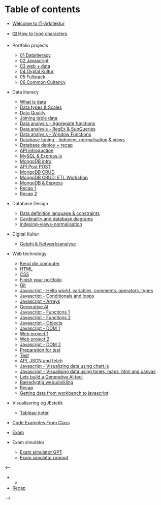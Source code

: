 # Table of contents

- [Welcome to IT-Arkitektur](README.md)
- [⌨️ How to type characters](typing-characters-keyboard.md) 
- Portfolio projects
  - [01 Dataliteracy](portfolio-projects/01-dataliteracy-database-queries.md)
  - [02 Javascript](portfolio-projects/02-javascript.md)
  - [03 web + data](portfolio-projects/03-web-data.md) 
  - [04 Digital Kultur](portfolio-projects/04-dk.md)
  - [05 Fullstack](portfolio-projects/05-fullstack.md)
  - [06 Common Cultancy](portfolio-projects/06-datavis.md)
- Data literacy
  - [What is data](data-literacy/01-what-is-data.md)
  - [Data types & Scales](data-literacy/02-types-and-scales.md)
  - [Data Quality](data-literacy/03-data-quality.md) 
  - [Joining table data](data-literacy/04-joins.md) 
  - [Data analysis - Aggregate functions](data-literacy/05-Analysis-Functions.md) 
  - [Data analysis - RegEx & SubQueries](data-literacy/06-Analysis-Subqueries.md) 
  - [Data analysis - Window Functions](data-literacy/07-window-functions.md)
  - [Database tuning - Indexing, normalisation & views ](data-literacy/08-indexing-normalisation.md)
  - [Database deploy + recap](data-literacy/09-recap-deploy.md) 
  - [API introduction](data-literacy/10-API-intro.md) 
  - [MySQL & Express.js](data-literacy/12-mysql-express.md) 
  - [MongoDB intro](data-literacy/11-mongo-intro.md) 
  - [API Post POST](data-literacy/14-api-post.md) 
  - [MongoDB CRUD](data-literacy/15-mongoDB-CRUD.md) 
  - [MongoDB CRUD: ETL Workshop](data-literacy/17-mongoDB-CRUD2.md) 
  - [MongoDB & Express](data-literacy/18-Mongo-express.md) 
  - [Recap 1](data-literacy/19-recap.md) 
  -  [Recap 2](data-literacy/20-recap.md) 
- Database Design
  - [Data definition language & constraints](database-design/01-ddl-constraints.md) 
  - [Cardinality and database diagrams](database-design/02-cardinality-and-EER.md) 
  - [indexing-views-normalisation](data-literacy/08-indexing-normalisation.md) 
- Digital Kultur
  - [Getphi & Netværksanalyse](digital-kultur/gephi-netværksanalyse.md) 
- Web technology
  - [Kend din computer](webteknologi/01-kend-din-computer.md) 
  - [HTML](webteknologi/01-01-html.md)
  - [CSS](webteknologi/02-css.md)
  - [Finish your portfolio](webteknologi/03-html-css-portfolio.md)
  - [Git](webteknologi/04-git.md)
  - [Javascript - Hello world, variables, comments, operators, types](webteknologi/05-js-intro-variables.md)
  - [Javascript - Conditionals and loops](webteknologi/06-js-loops-conditional.md)
  - [Javascript - Arrays](webteknologi/07-js-arrays.md)
  - [Generative AI](webteknologi/07-1-generative-ai.md)
  - [Javascript - Functions 1](webteknologi/08-js-functions-1.md)
  - [Javascript - Functions 2](webteknologi/09-js-functions-2.md)
  - [Javascript - Objects](webteknologi/10-js-objects.md)
  - [Javascript - DOM 1](webteknologi/11-js-dom-1.md)
  - [Web project 1](webteknologi/11-1-web-project.md)
  - [Web project 2](webteknologi/11-2-web-project.md)
  - [Javascript - DOM 2](webteknologi/12-js-dom-2.md)
  - [Preparation for test](webteknologi/10-1-js-preparation-test.md)
  - [Test](webteknologi/10-2-js-test.md)
  - [API, JSON and fetch](webteknologi/15-js-api-json.md)
  - [Javascript - Visualizing data using chart.js](webteknologi/13-js-vizualizing-data-1.md)
  - [Javascript - Visualising data using tones, maps, html and canvas](webteknologi/14-js-vizualizing-data-2.md)
  - [Lets build a Generative AI tool](webteknologi/17-lets-build-a-generative-ai-tool.md)
  - [Bæredygtig webudvikling](webteknologi/19-bæredygtig-webudvikling.md)
  - [Recap](webteknologi/18-recap.md)
  - [Getting data from workbench to javascript](webteknologi/14-1-getting-data-from-workbench-to-javascript.md)
- Visualisering og Æstetik
  - [Tableau noter](data-visualisation/03-tableau/tableau.md)

- [Code Examples From Class](https://github.com/behu-kea/ita24-1sem-code)

- [Exam](exam/exam.md)
- Exam simulator
  - [Exam simulator GPT](https://chatgpt.com/g/g-cLrBXP8Zn-ita23-webtechnology-exam-simulator)
  - [Exam simulator prompt](https://github.com/behu-kea/generative-ai-usage/blob/main/prompts/exam-simulator.txt)

<--

- - 
- [Recap](recap.md)

-->
